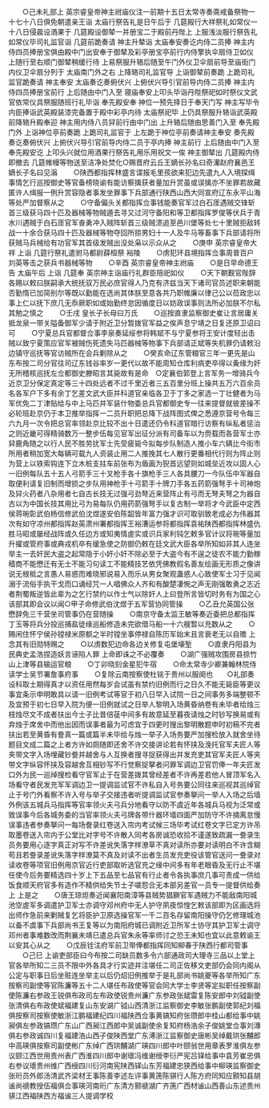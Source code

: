 <!-- { "loadSidebar": true } -->
　　○己未礼部上  英宗睿皇帝神主祔庙仪注一前期十五日太常寺奏斋戒备祭物一十七十八日俱免朝遣亲王诣  太庙行祭告礼是日午后于  几筵殿行大祥祭礼如常仪一十八日侵晨设酒果于  几筵殿设御辇一并册宝二于殿前丹陛上  上服浅淡服行祭告礼如常仪毕司礼监官诣  几筵前跪奏请  神主升辇诣  太庙奉安奏讫内侍二员捧  神主内侍四员捧册宝俱由殿中门出安奉于御辇及彩亭册宝亭前行内侍擎执伞扇侍卫如仪  上随行至右顺门御辇稍缓行待  上易祭服升辂后随至午门外仪卫伞扇前导至庙街门内仪卫伞扇分列于  太庙南门外之右  上降辂司礼监官导  上诣御辇前奏跪  上跪司礼监官跪奏请  神主奉安  太庙奏讫奏俯伏兴  上俯伏兴导引官前导内侍二员捧  神主内侍四员捧册宝前行  上后随由中门入至  寝庙奉安上叩头毕诣丹陛祭祀如时祭仪文武官依常仪具祭服随班行礼毕诣  奉先殿安奉  神位一预先择日于奉天门写  神主写毕令内臣捧诣武英殿装漆完备置于殿中彩亭内待  太庙祭祀毕  上仍具祭服升辂诣武英殿前降辂升殿奉迎  神主用内侍八员舁前行由中门出  上升辂后随由思善门入至  奉先殿门外  上诣神位亭前奏跪  上跪司礼监官于  上左跪于神位亭前奏请神主奉安  奏先殿奏讫奏俯伏兴  上俯伏兴导引官前导内侍二员于亭内捧  神主前行  上后随由中门入至  奉先殿安讫  上叩头兴就位用酒果行祭告礼用乐用祝文一俟  神主御辇出  几筵殿内侍即撤去  几筵帷幔等物送至洁净处焚化○赐晋府云丘王嫡长孙名曰奇灡赵府襄邑王嫡长子名曰见滃
　　○陕西都指挥林盛言谍报毛里孩欲来犯边先遣九人入境探缉事情乞行巡按御史等官备榜晓谕有能访察擒获者量加升赏虽或误擒亦不坐罪若故藏匿许人缉报一例升赏容隐者事发坐罪事下兵部通行陕西山西大同宣府辽东永平山海等处严加督察从之
　　○守备偏头关都指挥佥事钱能奏官军过白石厓遇贼交锋斩首三级获马四十匹及器械等物贼遁去寻又过河守备阳和等卫都指挥罗俊等伏兵于青水川遇贼于白石厓官军奋勇冲入贼阵斩首三级贼溃追至邑川堡等处七十里贼拒敌转战一十余合获马四十匹及器械等物夺回所掠男妇十一人及牛马等畜事下兵部请将所获贼马兵械给有功官军其首级发贼出没处枭以示众从之
　　○庚申  英宗睿皇帝大祥  上诣  几筵行祭礼遣驸马都尉薛桓祭  裕陵
　　○虏犯环县境指挥佥事周普百户刘英等击之获兵书器械等物
　　○辛酉  英宗睿皇帝神主祔庙
　　○是日早命德王告  太庙午后  上诣  几筵奉  英宗神主诣庙行礼群臣陪祀如仪
　　○天下朝觐官陛辞各赐以敕曰朕嗣承大统抚驭万民必庶官得人乃克有济兹当天下诸司官员述职来朝能否勤惰已加简别尔等既以勤能在选尚其体朕至意各共乃职帷廉以律己公以莅政忠以事上仁以抚下庶几无忝厥职如或始勤终怠因循度日以妨政误事则法所必加朕不尔私其勉之慎之
　　○壬戌  皇长子长母曰万氏
　　○巡按直隶监察御史崔让言居庸关抵龙泉一带关隘备御军少请于附近卫分暂拨官军益之俟声息宁靖之日复还原卫诏曰可
　　○宁夏总兵官都督佥事李泉奏延绥参将韩斌不与宁夏参将王安计度轻出击贼以致宁夏策应官军被贼伤死遗失马匹器械等物事下兵部请正斌等失机罪仍请敕沿边镇守巡抚等官访贼所在会兵剿除从之
　　○癸亥命辽东管粮官三年一更先是山东布按二司分官往司辽东钱谷率岁一更代以故不能周知仓库利病吏卒得以夤缘为奸无所稽核巡抚左佥都御史滕昭言其毙故有是命　○定襄伯郭登上言军务一增骑兵今近京卫分保定真定等三十四处远者不过千里近者三五百里分班上操共五万六百余员名各军户下多有余丁乞差文武大臣并科道官亲临各卫于丁多之家选一丁壮健者为马军优免二丁津贴给与中上马匹并军装什物委总兵官都御史专一往来提督就彼差操不必轮班赴京仍于本卫推举指挥一二员升职把总降下战阵图式俾之悉遵京营号令每三六九月一次令把总官率领赴京比较不出十日遣还仍令科道官暗行访察有纵私者惩治之则近畿可得精骑数万一整步伍每见官军出征分派有司备车以为赍载而各营军士亦舁鹿角随之以行人民不胜劳扰军士先受疲毙今拟每步队制造人推小车六辆比今街市所用者稍加宽大每辆可载九人资装止用二人推挽其七人散行更番相代行则为阵止则为营上以铁索钩连下立木桩支拄车前张布为盾画为猊首远望则如城垒近攻以固人心一旧例每队五十五人弓箭手三十叉枪手各十旗枪手三人各具腰刀一今队伍中军器自取便利请复旧制而增损之步队用神枪手十弓箭手十牌刀手各五药箭强弩手十司神炮及舁火药者八杂用者七自古长技无过强弓劲弩近来营阵止有弓而无弩夫弩之为器自古以为中国长技其用比弓为易每队仍用药箭强弩手以复古制一举将才今武臣中定西侯蒋琬彰武伯杨信修武伯沈煜遂安伯陈韶皆年富力强才识可取驯致老成必为伟器其次有如守凉州都指挥赵英肃州署都指挥王裕漕运参将都指挥袁祐陕西都指挥林盛仇胜马昭或屡经战阵或久任边方或知夷情虗实或识兵家利钝乞敕多官计议将琬等量加升擢或管府事或典戎机卒有缓急使之防御仍敕在廷文武大臣各举所知如非其人连坐举主一去奸民大盗之起常隐于小奸小奸不除必至于大盗今有不逞之徒农不能力勤稼穑商不能懋迁有无士不能习句读工不能精技艺依凭佛教假名善友绘画无形质之像讲说无根柢之言愚人易惑而难晓邪说易入而乐从男女聚观蛊惑人心致使军士习于见闻溺于流俗手执干戈而口诵经咒一人唱佛众人齐和有酸楚凄惋之声无刚强敢勇之志近者荆蜀叛逆皆此辈为之乞行禁约以作士气以除奸人上曰登所言皆切时务有为国之心该部其即会议以闻○甲子命修武伯沈煜于五军营协同管操
　　○乙丑允英国公张懋辞免三千营坐司管事仍在营随操
　　○南京守备太监王敏等奏近委把总都指挥丁玉等将兵分投巡捕盐徒缘巡船修造未完欲借马船一十六艘暂以充数从之
　　○赐闲住怀宁侯孙镗禄米原额之半时镗坐事停禄自陈历军始末且言衰老无以自赡  上念其有旧勋特赐之
　　○以虏数犯边命各边关修复屯堡壕堑
　　○直隶丹阳县为民典史孟浩捏造妖言诬陷人罪  上命即诛之不必覆奏
　　○湖广强贼攻围房县掠竹山上津等县输运官粮
　　○丁卯晓刻金星犯牛宿
　　○命太常寺少卿兼翰林院侍读学士吴节署詹事府事
　　○复除云南按察使杜铭于贵州以服阕也　　○礼部奏设科取士期得真才以资任用然每岁会试虽有禁约旧例而行之日久不能无毙臣等更议事宜条示申明敢具以请一旧例考试等官于初八日早入试院一日之间事务多端整顿不及宜预于初七日早入院为便一旧例就试之日举人黎明入场黄昏纳卷有未毕者给烛三枝烛尽文不成者扶出今士子比昔倍蓗中间多有故意延至暮夜请烛之时钞写换易或有弃烛于席舍中而他出因而误事者最为可虑宜于四更时搜出黎明散题申时初稿不完者扶出若至黄昏有誊真一篇或篇半未毕给与烛一举子入场务要严加搜检放入就舍坐待题目文成二篇之上者方许如厕随即还舍不许交接讲论若有怀挟及浼托官军夫匠人等夹带文字入场埋藏钞誊并越舍与人互换者搜寻捉获得出并发充吏其官军夫匠人等夹带文字纵容怀挟及容越舍互相钞写不行觉察捉拏者问罪军调边卫官罚俸一年夫匠发口外为民一巡绰搜检看守官军止于在营差拨其曾经差者不许再差若他人冒顶军名入场看守者民发充军军调边卫一提调监试官不许私自入号务要公同往来巡视其巡绰官止于号门外看察不许入号与举子交接违者听提调监试官参奏拏问一举人入场之后墙外例该五城兵马指挥等官率领火夫弓兵分地看守以防不虞近年各城兵马视为泛常或致误事今后各城务委的当官率领火夫弓牌各带什器环墙四面严加防守不许摘离怠慢误事违者参奏拏问一每场誊录红卷送入帘内考试候三场毕考试红卷文字已定方许吊取墨卷送入帘内于公堂比对字号不许散入同考各房诚恐收拾不谨遂致疏漏一誊录生员务要用心逐字真正对写不许差讹失落字样潦草不真对读所亦要对读明白不许含糊苟且若誊录差讹失落字样潦莫不真及对读不出者生员发充吏役该管官送问一誊录对读收卷等项官旧例用京官近行吏部取听选官充之缘中间多有年老眼昏及无行止不堪任使今后务要精选四十岁上下五品至七品官有行止者令各执事庶几事可责成一供给饭食顺天府官多有造作不精供给失节士子嗟怨合无本部另差官一员专一提督供给奏上  上是之
　　○唐王琼炟奏近闻襄阳南漳等县贼势猖獗官军遇贼力不能敌南阳城池空虗军多调遣护卫军士亦调守邓州府中无人护守夙夜惊惶乞敕该部即为区画选将出师作急前来剿贼复乞将臣护卫原选操官军一千二百名存留南阳操守仍乞修理城池以备不虞事下兵部尚书王复等以为南阳府城已调附近卫所军士协守其护卫军士调守邓州者事难数改而荆襄未靖已遣总兵官朱永等率师讨之恐王未知也宜以此意敕谕王以安其心从之
　　○戊辰铨注府军前卫带俸都指挥同知柳春于陕西行都司管事
　　○己巳  上谕吏部臣曰今布按二司缺员数多令六部通政司大理寺三品以上堂上官各举所知二三员不限中外各具才行实迹并注堪任二司正佐移文吏部仍会同内阁从公定与职事日后坐赃连坐举主以后仍炤旧例推举于是礼部尚书姚夔等各举所知广东按察司副使等官陈濂等五十二人堪任布政使等官会同大学士李贤等定拟职任按察副使陈濂右参政王锐俱布政司左布政使锐贵州濂广东参政张斌雷复陈安郎中刘钺副使张清俱右布政使斌福建复山东安湖广钺山西清浙江监察御史李敏张鹏副使郭纪刘福俱按察司按察使敏浙江鹏福建纪四川福陕西佥事黄镐知府张瓒郎中桂山都给事中姚昶俱左参政镐瓒广东山广西昶江西郎中吴诚副使余复知府杨浩余子俊姚堂佥事刘漙俱右参政诚四川复福建浩山西子俊陕西堂广东溥浙江监察御史唐彬吴绰戴珙张黼郎中高瑛俱按察司副使彬广东绰广西珙黼湖广瑛四川郎中叶颐翁世用章表罗淮俱左参议颐江西世用贵州表广西淮四川郎中谢瓌冯维谢绶李衍严宪吕铎给事中袁芳崔忠俱右参议瓌贵州维广西绶四川衍河南宪陕西铎山东芳福建忠狭西给事中柳瑛监察御史张珩员外郎汤清武齐梁材王事陈善李述左评事黄箎陈骐行人陈方府同知应颢知县胡谧尚禠教授伍福俱佥事瑛河南珩广东清方颢禠湖广齐箎广西材谧山西善山东述贵州骐江西福陕西方福谧三人提调学校

